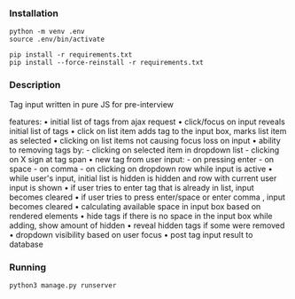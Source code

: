 ### Installation
```
python -m venv .env
source .env/bin/activate

pip install -r requirements.txt
pip install --force-reinstall -r requirements.txt
```


### Description

Tag input written in pure JS for pre-interview

features:
          • initial list of tags from ajax request
          • click/focus on input reveals initial list of tags
          • click on list item adds tag to the input box, marks list item as selected
          • clicking on list items not causing focus loss on input
          • ability to removing tags by:
            - clicking on selected item in dropdown list
            - clicking on X sign at tag span
          • new tag from user input:
            - on pressing enter
            - on space
            - on comma
            - on clicking on dropdown row while input is active
          • while user's input, initial list is hidden is hidden and row with current user input is shown
          • if user tries to enter tag that is already in list, input becomes cleared
          • if user tries to press enter/space or enter comma , input becomes cleared
          • calculating available space in input box based on rendered elements
          • hide tags if there is no space in the input box while adding, show amount of hidden
          • reveal hidden tags if some were removed
          • dropdown visibility based on user focus
          • post tag input result to database

### Running 
```
python3 manage.py runserver
```
